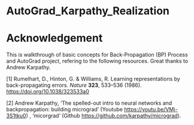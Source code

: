 # AutoGrad_Karpathy_Realization
# Acknowledgement

This is walkthrough of basic concepts for Back-Propagation (BP) Process and AutoGrad project, refering to the following resources. Great thanks to Andrew Karpathy. 

[1] Rumelhart, D., Hinton, G. & Williams, R. Learning representations by back-propagating errors. *Nature* **323**, 533–536 (1986). https://doi.org/10.1038/323533a0

[2] Andrew Karpathy, 
‘The spelled-out intro to neural networks and backpropagation: building micrograd’ (Youtube https://youtu.be/VMj-3S1tku0) , 
‘micorgrad’ (Github https://github.com/karpathy/micrograd). 
